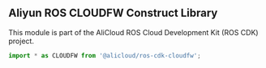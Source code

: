 ## Aliyun ROS CLOUDFW Construct Library

This module is part of the AliCloud ROS Cloud Development Kit (ROS CDK) project.

```ts
import * as CLOUDFW from '@alicloud/ros-cdk-cloudfw';
```